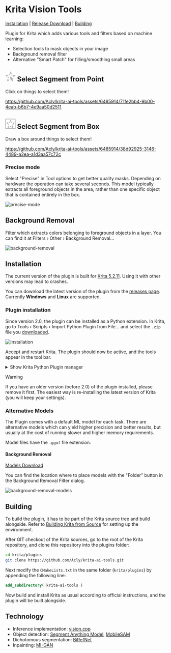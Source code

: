 # Krita Vision Tools

[Installation](#installation) | [Release Download](https://github.com/Acly/krita-ai-tools/releases) | [Building](#building)

Plugin for Krita which adds various tools and filters based on machine learning:
* Selection tools to mask objects in your image
* Background removal filter
* Alternative "Smart Patch" for filling/smoothing small areas

<h2><img src="media/tool_segmentation_point.png"> Select Segment from Point</h2>

Click on things to select them!

https://github.com/Acly/krita-ai-tools/assets/6485914/71fe2bb4-9b00-4eab-b6b7-4e9aa50d2511

<h2><img src="media/tool_segmentation_rect.png"> Select Segment from Box</h2>

Draw a box around things to select them!

https://github.com/Acly/krita-ai-tools/assets/6485914/38d92925-3146-4489-a2ea-a1d3aa57c72c

### Precise mode

Select "Precise" in Tool options to get better quality masks. Depending on
hardware the operation can take several seconds. This model typically extracts
all foreground objects in the area, rather than one specific object that is
contained entirely in the box.

![precise-mode](https://github.com/user-attachments/assets/f48e9e4e-a009-4275-b6d3-03cf1359cc08)

## Background Removal

Filter which extracts colors belonging to foreground objects in a layer.
You can find it at Filters › Other › Background Removal...

<img width="836" height="666" alt="background-removal" src="https://github.com/user-attachments/assets/a8513ce7-0280-4496-91b4-0c7d4fc38518" />

## Installation

The current version of the plugin is built for [Krita 5.2.11](https://krita.org/en/download/krita-desktop/).
Using it with other versions may lead to crashes.

You can download the latest version of the plugin from the [releases page](https://github.com/Acly/krita-ai-tools/releases).
Currently **Windows** and **Linux** are supported.

### Plugin installation

Since version 2.0, the plugin can be installed as a Python extension.
In Krita, go to Tools › Scripts › Import Python Plugin from File...
and select the `.zip` file you [downloaded](https://github.com/Acly/krita-ai-tools/releases).

<img width="647" height="203" alt="installation" src="https://github.com/user-attachments/assets/b2115370-65d3-4463-9086-6ae90de6c6ad" />

Accept and restart Krita. The plugin should now be active, and the tools appear
in the tool bar.

<details>
<summary>Show Krita Python Plugin manager</summary>
<img src="https://github.com/user-attachments/assets/a479a164-4f0a-44b3-9ed3-9459893d7a58" />
</details>

> [!WARNING]
> If you have an older version (before 2.0) of the plugin installed, please remove it first.
> The easiest way is re-installing the latest version of Krita (you will keep your settings).

### Alternative Models

The Plugin comes with a default ML model for each task. There are alternative
models which can yield higher precision and better results, but usually at the
cost of running slower and higher memory requirements.

Model files have the `.gguf` file extension.

#### Background Removal

[Models Download](https://huggingface.co/Acly/BiRefNet-GGUF/tree/main)

You can find the location where to place models with the "Folder" button in the Background Removal Filter dialog.

<img width="486" height="236" alt="background-removal-models" src="https://github.com/user-attachments/assets/eb93aca4-6bc6-42d5-99f0-38722f1690eb" />

## Building

To build the plugin, it has to be part of the Krita source tree and build alongside.
Refer to [Building Krita from Source](https://docs.krita.org/en/untranslatable_pages/building_krita.html#) for setting up the environment.

After GIT checkout of the Krita sources, go to the root of the Krita repository,
and clone this repository into the plugins folder:
```sh
cd krita/plugins
git clone https://github.com/Acly/krita-ai-tools.git
```

Next modify the `CMakeLists.txt` in the same folder (`krita/plugins`) by
appending the following line:
```cmake
add_subdirectory( krita-ai-tools )
```

Now build and install Krita as usual according to official instructions, and the
plugin will be built alongside.

## Technology

* Inference implementation: [vision.cpp](https://github.com/Acly/vision.cpp)
* Object detection: [Segment Anything Model](https://segment-anything.com/), [MobileSAM](https://github.com/ChaoningZhang/MobileSAM)
* Dichotomous segmentation: [BiRefNet](https://github.com/ZhengPeng7/BiRefNet)
* Inpainting: [MI-GAN](https://github.com/Picsart-AI-Research/MI-GAN)
